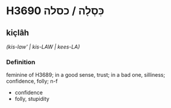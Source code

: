 # H3690 כִּסְלָה / כסלה

## kiçlâh

_(kis-law' | kis-LAW | kees-LA)_

### Definition

feminine of H3689; in a good sense, trust; in a bad one, silliness; confidence, folly; n-f

- confidence
- folly, stupidity
